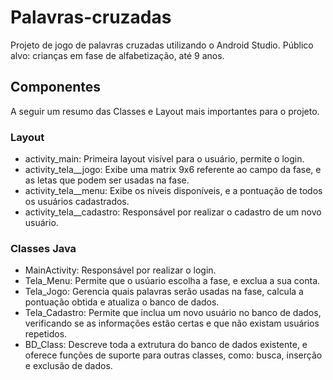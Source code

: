 # Palavras-cruzadas

Projeto de jogo de palavras cruzadas utilizando o Android Studio.
Público alvo: crianças em fase de alfabetização, até 9 anos. 


## Componentes

A seguir um resumo das Classes e Layout mais importantes para o projeto.

### Layout

* activity_main: Primeira layout visível para o usuário, permite o login.
* activity_tela__jogo: Exibe uma matrix 9x6 referente ao campo da fase, e as letas que podem ser usadas na fase. 
* activity_tela__menu: Exibe os níveis disponíveis, e a pontuação de todos os usuários cadastrados.
* activity_tela__cadastro: Responsável por realizar o cadastro de um novo usuário.

### Classes Java

* MainActivity: Responsável por realizar o login.
* Tela_Menu: Permite que o usúario escolha a fase, e exclua a sua conta. 
* Tela_Jogo: Gerencia quais palavras serão usadas na fase, calcula a pontuação obtida e atualiza o banco de dados.
* Tela_Cadastro: Permite que inclua um novo usuário no banco de dados, verificando se as informações estão certas e que não existam usuários repetidos.
* BD_Class: Descreve toda a extrutura do banco de dados existente, e oferece funções de suporte para outras classes, como: busca, inserção  e exclusão de dados.



